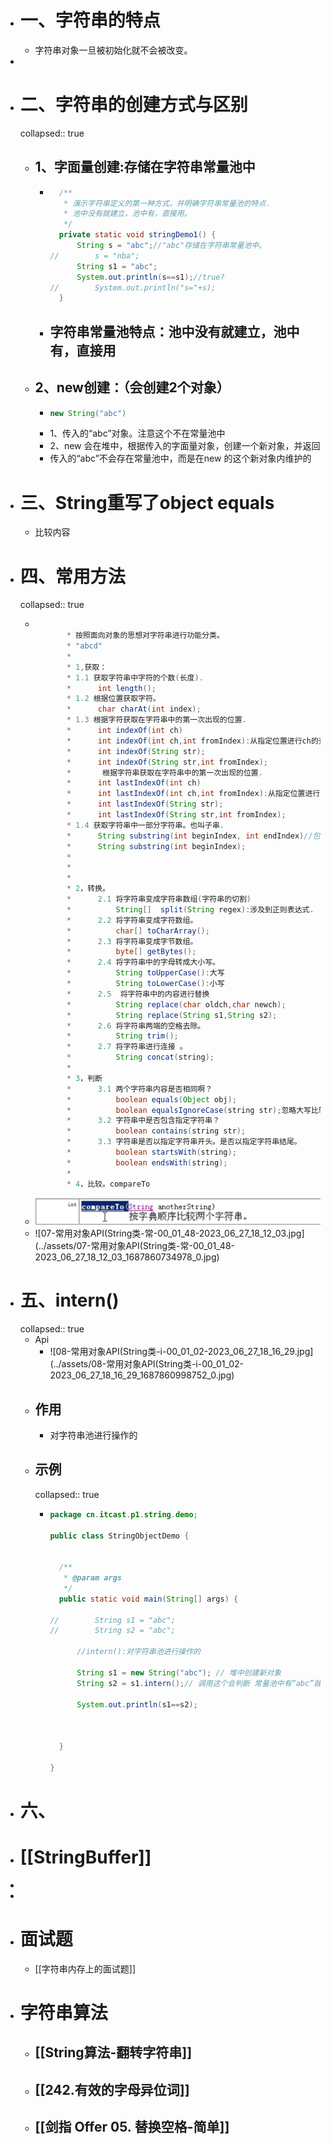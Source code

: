 - # 一、字符串的特点
	- 字符串对象一旦被初始化就不会被改变。
-
- # 二、字符串的创建方式与区别
  collapsed:: true
	- ## 1、字面量创建:存储在字符串常量池中
		- ```java
		  	/**
		  	 * 演示字符串定义的第一种方式，并明确字符串常量池的特点.
		  	 * 池中没有就建立，池中有，直接用。
		  	 */
		  	private static void stringDemo1() {
		  		String s = "abc";//"abc"存储在字符串常量池中。
		  //		s = "nba";
		  		String s1 = "abc";		
		  		System.out.println(s==s1);//true?
		  //		System.out.println("s="+s);
		  	}
		  ```
		- ## 字符串常量池特点：池中没有就建立，池中有，直接用
	- ## 2、new创建：（会创建2个对象）
		- ```java
		  new String("abc")
		  ```
		- 1、传入的“abc”对象。注意这个不在常量池中
		- 2、new 会在堆中，根据传入的字面量对象，创建一个新对象，并返回
		- 传入的“abc”不会存在常量池中，而是在new 的这个新对象内维护的
- # 三、String重写了object equals
	- 比较内容
- # 四、常用方法
  collapsed:: true
	- ```java
	  
	  		 * 按照面向对象的思想对字符串进行功能分类。
	  		 * "abcd"
	  		 * 
	  		 * 1,获取：
	  		 * 1.1 获取字符串中字符的个数(长度).
	  		 * 		int length();
	  		 * 1.2 根据位置获取字符。
	  		 * 		char charAt(int index);
	  		 * 1.3 根据字符获取在字符串中的第一次出现的位置.
	  		 * 		int indexOf(int ch)
	  		 * 		int indexOf(int ch,int fromIndex):从指定位置进行ch的查找第一次出现位置 
	  		 * 		int indexOf(String str);
	  		 * 		int indexOf(String str,int fromIndex);
	  		 * 		 根据字符串获取在字符串中的第一次出现的位置.
	  		 * 		int lastIndexOf(int ch)
	  		 * 		int lastIndexOf(int ch,int fromIndex):从指定位置进行ch的查找第一次出现位置 
	  		 * 		int lastIndexOf(String str);
	  		 * 		int lastIndexOf(String str,int fromIndex);
	  		 * 1.4 获取字符串中一部分字符串。也叫子串.
	  		 * 		String substring(int beginIndex, int endIndex)//包含begin 不包含end 。
	  		 * 		String substring(int beginIndex);
	  		 * 		
	  		 * 
	  		 * 
	  		 * 2，转换。
	  		 * 		2.1 将字符串变成字符串数组(字符串的切割)
	  		 * 			String[]  split(String regex):涉及到正则表达式.
	  		 * 		2.2 将字符串变成字符数组。
	  		 * 			char[] toCharArray();
	  		 * 		2.3 将字符串变成字节数组。
	  		 * 			byte[] getBytes();
	  		 * 		2.4 将字符串中的字母转成大小写。
	  		 * 			String toUpperCase():大写
	  		 * 			String toLowerCase():小写
	  		 *		2.5  将字符串中的内容进行替换
	  		 *			String replace(char oldch,char newch);
	  		 * 			String replace(String s1,String s2);
	  		 * 		2.6 将字符串两端的空格去除。
	  		 * 			String trim();
	  		 * 		2.7 将字符串进行连接 。
	  		 * 			String concat(string);
	  		 * 
	  		 * 3，判断
	  		 * 		3.1 两个字符串内容是否相同啊？
	  		 * 			boolean equals(Object obj);
	  		 * 			boolean equalsIgnoreCase(string str);忽略大写比较字符串内容。
	  		 * 		3.2 字符串中是否包含指定字符串？
	  		 * 			boolean contains(string str);
	  		 * 		3.3 字符串是否以指定字符串开头。是否以指定字符串结尾。
	  		 * 			boolean startsWith(string);
	  		 * 			boolean endsWith(string);
	  		 * 		
	  		 * 4，比较。compareTo
	  ```
	- ![image.png](../assets/image_1687860697551_0.png)
	- ![07-常用对象API(String类-常-00_01_48-2023_06_27_18_12_03.jpg](../assets/07-常用对象API(String类-常-00_01_48-2023_06_27_18_12_03_1687860734978_0.jpg)
- # 五、intern()
  collapsed:: true
	- Api
		- ![08-常用对象API(String类-i-00_01_02-2023_06_27_18_16_29.jpg](../assets/08-常用对象API(String类-i-00_01_02-2023_06_27_18_16_29_1687860998752_0.jpg)
	- ## 作用
		- 对字符串池进行操作的
	- ## 示例
	  collapsed:: true
		- ```java
		  package cn.itcast.p1.string.demo;
		  
		  public class StringObjectDemo {
		  
		  
		  	/**
		  	 * @param args
		  	 */
		  	public static void main(String[] args) {
		  
		  //		String s1 = "abc";
		  //		String s2 = "abc";
		  		
		  		//intern():对字符串池进行操作的 
		  		
		  		String s1 = new String("abc"); // 堆中创建新对象
		  		String s2 = s1.intern();// 调用这个会判断 常量池中有“abc”就会返回常量池中的引用，没有就会创建存在常量池中
		  		
		  		System.out.println(s1==s2);
		  		
		  		
		  		
		  	}
		  
		  }
		  
		  ```
- # 六、
- # [[StringBuffer]]
-
-
- # 面试题
	- [[字符串内存上的面试题]]
- # 字符串算法
	- ## [[String算法-翻转字符串]]
	- ## [[242.有效的字母异位词]]
	- ## [[剑指 Offer 05. 替换空格-简单]]
